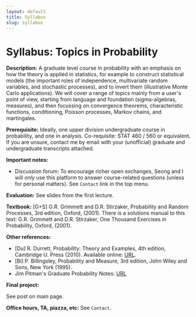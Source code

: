 ```yaml
---
layout: default
title: Syllabus
slug: syllabus
---
```


Syllabus: Topics in Probability
===============================

**Description:** A graduate level course in probability with an emphasis on how the theory is applied in statistics, for example to construct statistical models (the important roles of independence, multivariate random variables, and stochastic processes), and to invert them (illustrative Monte Carlo applications). We will cover a range of topics mainly from a user's point of view, starting from language and foundation (sigma-algebras, measures), and then focussing on convergence theorems, characteristic functions, conditioning, Poisson processes, Markov chains, and martingales.
	
**Prerequisite:** Ideally, one upper division undergraduate course in probability, and one in analysis. Co-requisite: STAT 460 / 560 or equivalent. If you are unsure, contact me by email with your (unofficial) graduate and undergraduate transcripts attached.

**Important notes:**

- Discussion forum: To encourage richer open exchanges, Seong and I will *only* use this platform to answer course-related questions (unless for personal matters). See ``Contact`` link in the top menu.

**Evaluation:** See slides from the first lecture.

**Textbook:** [G+S] G.R. Grimmett and D.R. Stirzaker, Probability and Random Processes, 3rd edition, Oxford, (2001). There is a solutions manual to this text: G.R. Grimmett and D.R. Stirzaker, One Thousand Exercises in Probability, Oxford, (2001).

**Other references:**

- [Du] R. Durrett, Probability: Theory and Examples, 4th edition, Cambridge U. Press (2010). Available online: [URL](http://www.math.duke.edu/~rtd/PTE/PTE4_1.pdf).
- [Bi] P. Billingsley, Probability and Measure, 3rd edition, John Wiley and Sons,
New York (1995).
- Jim Pitman's Graduate Probability Notes: [URL](http://bibserver.berkeley.edu/205/WorkInProgress/DurrettTOC_Jan2010.html)

**Final project:**

See post on main page.

**Office hours, TA, piazza, etc:** See ``Contact``.
